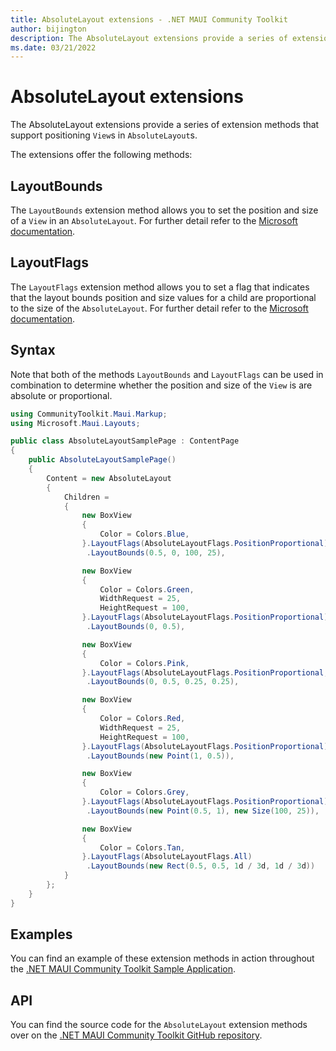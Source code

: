 ```yaml
---
title: AbsoluteLayout extensions - .NET MAUI Community Toolkit
author: bijington
description: The AbsoluteLayout extensions provide a series of extension methods that support positioning Views in AbsoluteLayouts.
ms.date: 03/21/2022
---
```


# AbsoluteLayout extensions

The AbsoluteLayout extensions provide a series of extension methods that support positioning `View`s in `AbsoluteLayout`s.

The extensions offer the following methods:

## LayoutBounds

The `LayoutBounds` extension method allows you to set the position and size of a `View` in an `AbsoluteLayout`. For further detail refer to the [Microsoft documentation](/dotnet/maui/user-interface/layouts/absolutelayout#position-and-size-children).

## LayoutFlags

The `LayoutFlags` extension method allows you to set a flag that indicates that the layout bounds position and size values for a child are proportional to the size of the `AbsoluteLayout`. For further detail refer to the [Microsoft documentation](/dotnet/maui/user-interface/layouts/absolutelayout#proportional-positioning-and-sizing).

## Syntax

Note that both of the methods `LayoutBounds` and `LayoutFlags` can be used in combination to determine whether the position and size of the `View` is are absolute or proportional.

```csharp
using CommunityToolkit.Maui.Markup;
using Microsoft.Maui.Layouts;

public class AbsoluteLayoutSamplePage : ContentPage
{
    public AbsoluteLayoutSamplePage()
    {
        Content = new AbsoluteLayout
        {
            Children =
            {
                new BoxView
                {
                    Color = Colors.Blue,
                }.LayoutFlags(AbsoluteLayoutFlags.PositionProportional)
                 .LayoutBounds(0.5, 0, 100, 25),

                new BoxView
                {
                    Color = Colors.Green,
                    WidthRequest = 25,
                    HeightRequest = 100,
                }.LayoutFlags(AbsoluteLayoutFlags.PositionProportional)
                 .LayoutBounds(0, 0.5),

                new BoxView
                {
                    Color = Colors.Pink,
                }.LayoutFlags(AbsoluteLayoutFlags.PositionProportional, AbsoluteLayoutFlags.SizeProportional)
                 .LayoutBounds(0, 0.5, 0.25, 0.25),

                new BoxView
                {
                    Color = Colors.Red,
                    WidthRequest = 25,
                    HeightRequest = 100,
                }.LayoutFlags(AbsoluteLayoutFlags.PositionProportional)
                 .LayoutBounds(new Point(1, 0.5)),

                new BoxView
                {
                    Color = Colors.Grey,
                }.LayoutFlags(AbsoluteLayoutFlags.PositionProportional)
                 .LayoutBounds(new Point(0.5, 1), new Size(100, 25)),

                new BoxView
                {
                    Color = Colors.Tan,
                }.LayoutFlags(AbsoluteLayoutFlags.All)
                 .LayoutBounds(new Rect(0.5, 0.5, 1d / 3d, 1d / 3d))
            }
        };
    }
}
```

## Examples

You can find an example of these extension methods in action throughout the [.NET MAUI Community Toolkit Sample Application](https://github.com/CommunityToolkit/Maui.Markup/blob/main/samples/CommunityToolkit.Maui.Markup.Sample/).

## API

You can find the source code for the `AbsoluteLayout` extension methods over on the [.NET MAUI Community Toolkit GitHub repository](https://github.com/CommunityToolkit/Maui.Markup/blob/main/src/CommunityToolkit.Maui.Markup/AbsoluteLayoutExtensions.cs).


